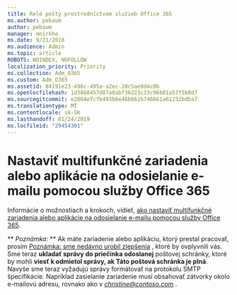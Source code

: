 ```yaml
---
title: Relé pošty prostredníctvom služieb Office 365
ms.author: pebaum
author: pebaum
manager: mnirkhe
ms.date: 9/21/2018
ms.audience: Admin
ms.topic: article
ROBOTS: NOINDEX, NOFOLLOW
localization_priority: Priority
ms.collection: Adm_O365
ms.custom: Adm_O365
ms.assetid: 84191e23-496c-495a-a2ec-28c5ae0d4c0b
ms.openlocfilehash: 1d3868457d87a0abf36223c33c96b01a57f5b8d7
ms.sourcegitcommit: e2864efcfb493b6e46b662b746661a61232bdba7
ms.translationtype: MT
ms.contentlocale: sk-SK
ms.lasthandoff: 01/24/2019
ms.locfileid: "29454301"
---
```

# <a name="set-up-a-multifunction-device-or-application-to-send-email-using-office-365"></a>Nastaviť multifunkčné zariadenia alebo aplikácie na odosielanie e-mailu pomocou služby Office 365

Informácie o možnostiach a krokoch, vidieť, [ako nastaviť multifunkčné zariadenia alebo aplikácie na odosielanie e-mailu pomocou služby Office 365](https://support.office.com/article/69f58e99-c550-4274-ad18-c805d654b4c4).
  
 ** *Poznámka:* ** Ak máte zariadenie alebo aplikáciu, ktorý prestal pracovať, prosím [Poznámka: sme nedávno urobil zlepšenia](https://support.microsoft.com/help/4458479/) , ktoré by ovplyvnili vás. Sme teraz **ukladať správy do priečinka odoslanej** poštovej schránky, ktoré by mohli **viesť k odmietol správy, ak Táto poštová schránka je plná**. Navyše sme teraz vyžadujú správy formátovať na protokolu SMTP špecifikácie. Napríklad zasielanie zariadenie musí obsahovať zátvorky okolo e-mailovú adresu, rovnako ako v *christine@contoso.com* . 
  

